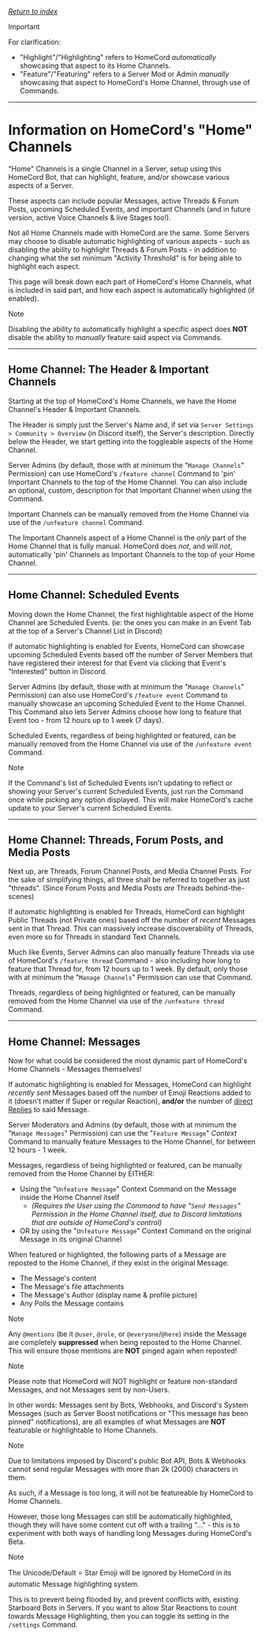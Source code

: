 *[Return to index](https://github.com/HomeCord/homecord-docs/blob/main/README.md)*

> [!IMPORTANT]
> For clarification:
> - "Highlight"/"Highlighting" refers to HomeCord *automatically* showcasing that aspect to its Home Channels.
> - "Feature"/"Featuring" refers to a Server Mod or Admin *manually* showcasing that aspect to HomeCord's Home Channel, through use of Commands.

---

# Information on HomeCord's "Home" Channels

"Home" Channels is a single Channel in a Server, setup using this HomeCord Bot, that can highlight, feature, and/or showcase various aspects of a Server.

These aspects can include popular Messages, active Threads & Forum Posts, upcoming Scheduled Events, and important Channels (and in future version, active Voice Channels & live Stages too!).

Not all Home Channels made with HomeCord are the same. Some Servers may choose to disable automatic highlighting of various aspects - such as disabling the ability to highlight Threads & Forum Posts - in addition to changing what the set minimum "Activity Threshold" is for being able to highlight each aspect.

This page will break down each part of HomeCord's Home Channels, what is included in said part, and how each aspect is automatically highlighted (if enabled).

> [!NOTE]
> Disabling the ability to automatically highlight a specific aspect does **NOT** disable the ability to *manually* feature said aspect via Commands.

---

## Home Channel: The Header & Important Channels

Starting at the top of HomeCord's Home Channels, we have the Home Channel's Header & Important Channels.

The Header is simply just the Server's Name and, if set via `Server Settings > Community > Overview` (in Discord itself), the Server's description.
Directly below the Header, we start getting into the toggleable aspects of the Home Channel.

Server Admins (by default, those with at minimum the "`Manage Channels`" Permission) can use HomeCord's `/feature channel` Command to 'pin' Important Channels to the top of the Home Channel. You can also include an optional, custom, description for that Important Channel when using the Command.

Important Channels can be manually removed from the Home Channel via use of the `/unfeature channel` Command.

The Important Channels aspect of a Home Channel is the *only* part of the Home Channel that is fully manual. HomeCord does *not*, and will *not*, automatically 'pin' Channels as Important Channels to the top of your Home Channel.

---

## Home Channel: Scheduled Events

Moving down the Home Channel, the first highlightable aspect of the Home Channel are Scheduled Events. (ie: the ones you can make in an Event Tab at the top of a Server's Channel List in Discord)

If automatic highlighting is enabled for Events, HomeCord can showcase upcoming Scheduled Events based off the number of Server Members that have registered their interest for that Event via clicking that Event's "Interested" button in Discord.

Server Admins (by default, those with at minimum the "`Manage Channels`" Permission) can also use HomeCord's `/feature event` Command to manually showcase an upcoming Scheduled Event to the Home Channel. This Command also lets Server Admins choose how long to feature that Event too - from 12 hours up to 1 week (7 days).

Scheduled Events, regardless of being highlighted or featured, can be manually removed from the Home Channel via use of the `/unfeature event` Command.

> [!NOTE]
> If the Command's list of Scheduled Events isn't updating to reflect or showing your Server's current Scheduled Events, just run the Command once while picking any option displayed. This will make HomeCord's cache update to your Server's current Scheduled Events.

---

## Home Channel: Threads, Forum Posts, and Media Posts

Next up, are Threads, Forum Channel Posts, and Media Channel Posts. For the sake of simplifying things, all three shall be referred to together as just "threads". (Since Forum Posts and Media Posts *are* Threads behind-the-scenes)

If automatic highlighting is enabled for Threads, HomeCord can highlight Public Threads (not Private ones) based off the number of *recent* Messages sent in that Thread. This can massively increase discoverability of Threads, even more so for Threads in standard Text Channels.

Much like Events, Server Admins can also manually feature Threads via use of HomeCord's `/feature thread` Command - also including how long to feature that Thread for, from 12 hours up to 1 week. By default, only those with at minimum the "`Manage Channels`" Permission can use that Command.

Threads, regardless of being highlighted or featured, can be manually removed from the Home Channel via use of the `/unfeature thread` Command.

---

## Home Channel: Messages

Now for what could be considered the most dynamic part of HomeCord's Home Channels - Messages themselves!

If automatic highlighting is enabled for Messages, HomeCord can highlight *recently sent* Messages based off the number of Emoji Reactions added to it (doesn't matter if Super or regular Reaction), **and/or** the number of [direct Replies](https://support.discord.com/hc/en-us/articles/360057382374) to said Message.

Server Moderators and Admins (by default, those with at minimum the "`Manage Messages`" Permission) can use the "`Feature Message`" *Context* Command to manually feature Messages to the Home Channel, for between 12 hours - 1 week.

Messages, regardless of being highlighted or featured, can be manually removed from the Home Channel by EITHER:
- Using the "`Unfeature Message`" Context Command on the Message inside the Home Channel itself
  - *(Requires the User using the Command to have "`Send Messages`" Permission in the Home Channel itself, due to Discord limitations that are outside of HomeCord's control)*
- OR by using the "`Unfeature Message`" Context Command on the original Message in its original Channel

When featured or highlighted, the following parts of a Message are reposted to the Home Channel, if they exist in the original Message:
- The Message's content
- The Message's file attachments
- The Message's Author (display name & profile picture)
- Any Polls the Message contains

> [!NOTE]
> Any `@mentions` (be it `@user`, `@role`, or `@everyone`/`@here`) inside the Message are completely **suppressed** when being reposted to the Home Channel. This will ensure those mentions are **NOT** pinged again when reposted!

> [!NOTE]
> Please note that HomeCord will NOT highlight or feature non-standard Messages, and not Messages sent by non-Users.
>
> In other words: Messages sent by Bots, Webhooks, and Discord's System Messages (such as Server Boost notifications or "This message has been pinned" notifications), are all examples of what Messages are **NOT** featurable or highlightable to Home Channels.

> [!NOTE]
> Due to limitations imposed by Discord's public Bot API, Bots & Webhooks cannot send regular Messages with more than 2k (2000) characters in them.
> 
> As such, if a Message is too long, it will not be featureable by HomeCord to Home Channels.
> 
> However, those long Messages can still be automatically highlighted, though they will have some content cut off with a trailing "..." - this is to experiment with both ways of handling long Messages during HomeCord's Beta.

> [!NOTE]
> The Unicode/Default ⭐ Star Emoji will be ignored by HomeCord in its automatic Message highlighting system.
> 
> This is to prevent being flooded by, and prevent conflicts with, existing Starboard Bots in Servers. If you want to allow Star Reactions to count towards Message Highlighting, then you can toggle its setting in the `/settings` Command.
